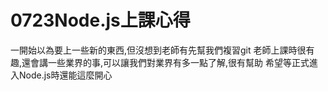 # 0723Node.js上課心得
一開始以為要上一些新的東西,但沒想到老師有先幫我們複習git
老師上課時很有趣,還會講一些業界的事,可以讓我們對業界有多一點了解,很有幫助
希望等正式進入Node.js時還能這麼開心